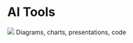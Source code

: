 # AI Tools



<a href="https://mermaid.live/edit" target="_parent\"><img src="https://img.shields.io/badge/AI Image Tool-mermaid-blue"/></a> Diagrams, charts, presentations, code

